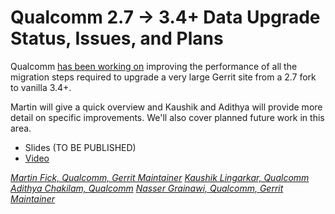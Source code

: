 # Qualcomm 2.7 -> 3.4+ Data Upgrade Status, Issues, and Plans

Qualcomm [has been working on](https://groups.google.com/g/repo-discuss/c/WVwvngCkRMs/)
improving the performance of all the migration steps required to
upgrade a very large Gerrit site from a 2.7 fork to vanilla 3.4+.

Martin will give a quick overview and Kaushik and Adithya will provide
more detail on specific improvements. We'll also cover planned future
work in this area.

- Slides (TO BE PUBLISHED)
- [Video](https://youtu.be/V5QVf4DWUZ8)

*[Martin Fick, Qualcomm, Gerrit Maintainer](../speakers.md#mfick)*
*[Kaushik Lingarkar, Qualcomm](../speakers.md#kaushikl)*
*[Adithya Chakilam, Qualcomm](../speakers.md#achakila)*
*[Nasser Grainawi, Qualcomm, Gerrit Maintainer](../speakers.md#nasserg)*